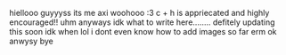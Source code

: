 hiellooo guyyyss its me axi woohooo :3
c + h is appriecated and highly encouraged!!
uhm anyways idk what to write here........
defitely updating this soon idk when lol
i dont even know how to add images so far erm ok anwysy bye
